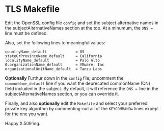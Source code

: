 # TLS Makefile

Edit the OpenSSL config file `config` and set the subject alternative names in the
subjectAlternativeNames section at the top. At a minumum, the `DNS =` line must be defined.

Also, set the following lines to meaningful values:

```
countryName_default             = US
stateOrProvinceName_default     = California
localityName_default            = Palo Alto
0.organizationName_default      = VMware, Inc
organizationalUnitName_default  = Tanzu Labs
```
**Optionally** Furthur down in the `config` file, uncomment the `commonName_default` line
if you want the deprecated commonName (CN) field included in the subject. By
default, it will reference the `DNS =` line in the subjectAlternativeNames section,
or you can override it.

Finally, and also **optionally** edit the `Makefile` and select your preferred private
key algorithm by commenting-out all of the `KEYCOMMAND=` lines expept for the one
you want.

Happy X.509'ing.
